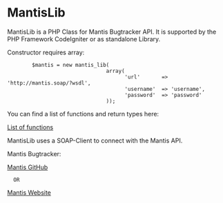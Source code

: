 MantisLib
=========

MantisLib is a PHP Class for Mantis Bugtracker API. It is supported by the PHP Framework CodeIgniter or as standalone Library.

Constructor requires array:

            $mantis = new mantis_lib(
                                    array(
                                          'url'       => 'http://mantis.soap/?wsdl',
                                          'username'  => 'username',
                                          'password'  => 'password'
                                    ));


You can find a list of functions and return types here:

[List of functions]

MantisLib uses a SOAP-Client to connect with the Mantis API.

Mantis Bugtracker: 

[Mantis GitHub]

      OR
      
[Mantis Website]

[Mantis GitHub]:https://github.com/mantisbt/mantisbt
[Mantis Website]:http://www.mantisbt.org/
[List of functions]:http://abload.de/img/diagrams9ss9.png

